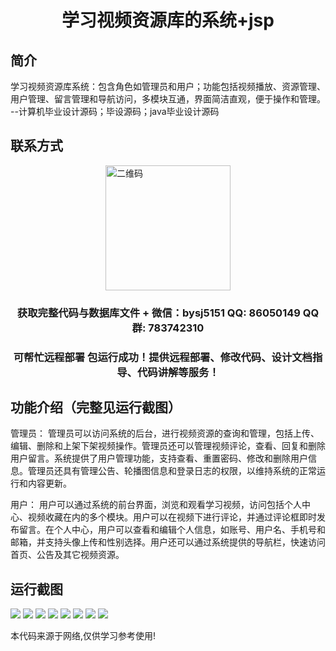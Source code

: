 <p><h1 align="center">学习视频资源库的系统+jsp</h1></p>

## 简介
学习视频资源库系统：包含角色如管理员和用户；功能包括视频播放、资源管理、用户管理、留言管理和导航访问，多模块互通，界面简洁直观，便于操作和管理。    --计算机毕业设计源码；毕设源码；java毕业设计源码


## 联系方式
<img src="https://bs-1329754181.cos.ap-shanghai.myqcloud.com/wx.jpg" alt="二维码" style="display: block; margin: 0 auto;" width="200px">
<p><h3 align="center">获取完整代码与数据库文件 + 微信：bysj5151 QQ: 86050149 QQ群: 783742310</h3></p>
<p><h3 align="center">可帮忙远程部署 包运行成功！提供远程部署、修改代码、设计文档指导、代码讲解等服务！</h3></p>

## 功能介绍（完整见运行截图）
管理员： 管理员可以访问系统的后台，进行视频资源的查询和管理，包括上传、编辑、删除和上架下架视频操作。管理员还可以管理视频评论，查看、回复和删除用户留言。系统提供了用户管理功能，支持查看、重置密码、修改和删除用户信息。管理员还具有管理公告、轮播图信息和登录日志的权限，以维持系统的正常运行和内容更新。

用户： 用户可以通过系统的前台界面，浏览和观看学习视频，访问包括个人中心、视频收藏在内的多个模块。用户可以在视频下进行评论，并通过评论框即时发布留言。在个人中心，用户可以查看和编辑个人信息，如账号、用户名、手机号和邮箱，并支持头像上传和性别选择。用户还可以通过系统提供的导航栏，快速访问首页、公告及其它视频资源。


## 运行截图
![](https://bs-1329754181.cos.ap-shanghai.myqcloud.com/ssm/LearningVideoResourceLibrarySystemJsp/img/001.jpg)
![](https://bs-1329754181.cos.ap-shanghai.myqcloud.com/ssm/LearningVideoResourceLibrarySystemJsp/img/002.jpg)
![](https://bs-1329754181.cos.ap-shanghai.myqcloud.com/ssm/LearningVideoResourceLibrarySystemJsp/img/003.jpg)
![](https://bs-1329754181.cos.ap-shanghai.myqcloud.com/ssm/LearningVideoResourceLibrarySystemJsp/img/004.jpg)
![](https://bs-1329754181.cos.ap-shanghai.myqcloud.com/ssm/LearningVideoResourceLibrarySystemJsp/img/005.jpg)
![](https://bs-1329754181.cos.ap-shanghai.myqcloud.com/ssm/LearningVideoResourceLibrarySystemJsp/img/006.jpg)
![](https://bs-1329754181.cos.ap-shanghai.myqcloud.com/ssm/LearningVideoResourceLibrarySystemJsp/img/007.jpg)
![](https://bs-1329754181.cos.ap-shanghai.myqcloud.com/ssm/LearningVideoResourceLibrarySystemJsp/img/008.jpg)

<p>本代码来源于网络,仅供学习参考使用!</p>

